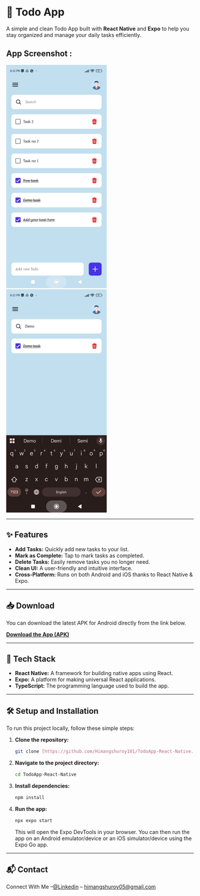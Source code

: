 # 📝 Todo App

A simple and clean Todo App built with **React Native** and **Expo** to help you stay organized and manage your daily tasks efficiently.
## App Screenshot :
<p>
    <img src="./Output/preview1.jpg" alt="App Screenshot" width="270" height="600">
    <img src="./Output/preview2.jpg" alt="App Screenshot2" width="270" height="600">
</p>

***

## ✨ Features

* **Add Tasks:** Quickly add new tasks to your list.
* **Mark as Complete:** Tap to mark tasks as completed.
* **Delete Tasks:** Easily remove tasks you no longer need.
* **Clean UI:** A user-friendly and intuitive interface.
* **Cross-Platform:** Runs on both Android and iOS thanks to React Native & Expo.

***

## 📥 Download

You can download the latest APK for Android directly from the link below.

**[Download the App (APK)](https://drive.google.com/file/d/1r51_760hkSriyDtsKmL78p6jfykQKlgg/view?usp=drivesdk)**



***

## 🚀 Tech Stack

* **React Native:** A framework for building native apps using React.
* **Expo:** A platform for making universal React applications.
* **TypeScript:** The programming language used to build the app.

***

## 🛠️ Setup and Installation

To run this project locally, follow these simple steps:

1.  **Clone the repository:**
    ```bash
    git clone [https://github.com/Himangshuroy101/TodoApp-React-Native.git](https://github.com/Himangshuroy101/TodoApp-React-Native.git)
    ```

2.  **Navigate to the project directory:**
    ```bash
    cd TodoApp-React-Native
    ```

3.  **Install dependencies:**
    ```bash
    npm install
    ```

4.  **Run the app:**
    ```bash
    npx expo start
    ```
    This will open the Expo DevTools in your browser. You can then run the app on an Android emulator/device or an iOS simulator/device using the Expo Go app.

***

## 📬 Contact

Connect With Me –[@Linkedin](https://www.linkedin.com/in/himangshuroy101/) – himangshuroy05@gmail.com
